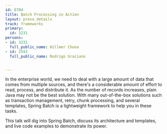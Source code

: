 ---
id: 6784
title: Batch Processing in Action
layout: preso_details
track: frameworks
primary:
  id: 3231
persons:
- id: 3231
  full_public_name: Hillmer Chona
- id: 2543
  full_public_name: Rodrigo Graciano

---
In the enterprise world, we need to deal with a large amount of data that comes from multiple sources, and there's a considerable amount of effort to read, process, and distribute it. As the number of records increases, plain Java may not be the best solution. With many out-of-the-box solutions such as transaction management, retry, chunk processing, and several templates, Spring Batch is a lightweight framework to help you in these tasks. 
This talk will dig into Spring Batch, discuss its architecture and templates, and live code examples to demonstrate its power.
